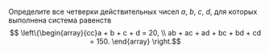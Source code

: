 Определите все четверки действительных чисел $a$, $b$, $c$, $d$, для которых выполнена система равенств 
$$ \left\{\begin{array}{cc}a + b + c + d = 20, \\
ab + ac + ad + bc + bd + cd = 150. \end{array} \right.$$
